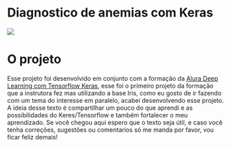 # Diagnostico de anemias com Keras

![](https://www.foa.unesp.br/Home/ensino/departamentos/cienciasbasicas/histologia/2g-sang-pp1.jpg)


# O projeto
Esse projeto foi desenvolvido em conjunto com a formação da [Alura Deep Learning com Tensorflow Keras](https://cursos.alura.com.br/formacao-deep-learning-tensorflow-keras), esse foi o primeiro projeto da formação que a instrutora fez mas utilizando a base Iris, como eu gosto de ir fazendo com um tema do interesse em paralelo, acabei desenvolvendo esse projeto. A ideia desse texto é compartilhar um pouco do que aprendi e as possibilidades do Keres/Tensorflow e também fortalecer o meu aprendizado. Se você chegou aqui espero que o texto seja útil, e caso você tenha correções, sugestões ou comentarios só me manda por favor, vou ficar feliz demais! 
